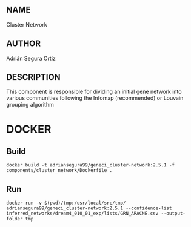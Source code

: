 ## NAME

Cluster Network

## AUTHOR

Adrián Segura Ortiz

## DESCRIPTION

This component is responsible for dividing an initial gene network into various communities following the Infomap (recommended) or Louvain grouping algorithm

# DOCKER

## Build

```
docker build -t adriansegura99/geneci_cluster-network:2.5.1 -f components/cluster_network/Dockerfile .
```

## Run

```
docker run -v $(pwd)/tmp:/usr/local/src/tmp/ adriansegura99/geneci_cluster-network:2.5.1 --confidence-list inferred_networks/dream4_010_01_exp/lists/GRN_ARACNE.csv --output-folder tmp
```
